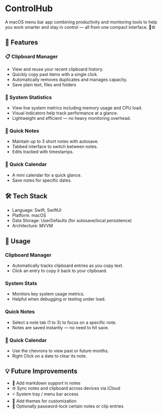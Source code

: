 # ControlHub

A macOS menu bar app combining productivity and monitoring tools to help you work smarter and stay in control — all from one compact interface. 🧠⚙️

## 🚀 Features
### 📋 Clipboard Manager
- View and reuse your recent clipboard history.
- Quickly copy past items with a single click.
- Automatically removes duplicates and manages capacity.
- Save plain text, files and folders

### 🧠 System Statistics
- View live system metrics including memory usage and CPU load.
- Visual indicators help track performance at a glance.
- Lightweight and efficient — no heavy monitoring overhead.

### 📝 Quick Notes
- Maintain up to 3 short notes with autosave.
- Tabbed interface to switch between notes.
- Edits tracked with timestamps.

### 📝 Quick Calendar
- A mini calendar for a quick glance.
- Save notes for specific dates.

## 🛠 Tech Stack
- Language: Swift, SwiftUI
- Platform: macOS
- Data Storage: UserDefaults (for autosave/local persistence)
- Architecture: MVVM

## 📄 Usage
### Clipboard Manager
- Automatically tracks clipboard entries as you copy text.
- Click an entry to copy it back to your clipboard.

### System Stats
- Monitors key system usage metrics.
- Helpful when debugging or testing under load.

### Quick Notes
- Select a note tab (1 to 3) to focus on a specific note.
- Notes are saved instantly — no need to hit save.

### 📝 Quick Calendar
- Use the chevrons to view past or future months.
- Right Click on a date to clear its note.

## 💡 Future Improvements
- 🧩 Add markdown support in notes
- 🌐 Sync notes and clipboard across devices via iCloud
- ⚡ System tray / menu bar access
- 🎨 Add themes for customization
- 🔐 Optionally password-lock certain notes or clip entries